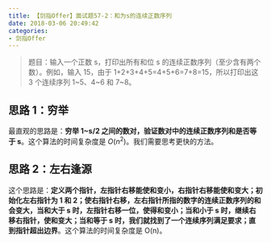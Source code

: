 ```yaml
---
title: 【剑指Offer】面试题57-2：和为s的连续正数序列
date: 2018-03-06 20:49:42
categories:
- 剑指Offer
---
```


> 题目：输入一个正数 s，打印出所有和位 s 的连续正数序列（至少含有两个数）。例如，输入 15，由于 1+2+3+4+5=4+5+6=7+8=15，所以打印出这 3 个连续序列 1~5、4~6 和 7~8。

## 思路 1：穷举

最直观的思路是：**穷举 1~s/2 之间的数对，验证数对中的连续正数序列和是否等于 s**。这个算法的时间复杂度是 $O(n^2)$。我们需要思考更快的方法。

## 思路 2：左右逢源

这个思路是：**定义两个指针，左指针右移能使和变小，右指针右移能使和变大；初始化左右指针为 1 和 2；使右指针右移，左右指针所指的数字的连续正数序列的和会变大，当和大于 s 时，左指针右移一位，使得和变小；当和小于 s 时，继续右移右指针，使和变大；当和等于 s 时，我们就找到了一个连续序列满足要求；直到指针超出边界**。这个算法的时间复杂度是 O(n)。